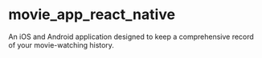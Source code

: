 # movie_app_react_native
An iOS and Android application designed to keep a comprehensive record of your movie-watching history.
